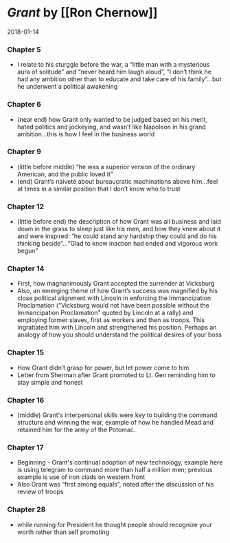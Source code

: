 # *Grant* by [[Ron Chernow]]
2018-01-14

### Chapter 5
- I relate to his sturggle before the war, a “little man with a mysterious aura of solitude” and “never heard him laugh aloud”, “I don’t think he had any ambition other than to educate and take care of his family”...but he underwent a political awakening 

### Chapter 6 
- (near end) how Grant only wanted to be judged based on his merit, hated politics and jockeying, and wasn’t like Napoleon in his grand ambition...this is how I feel in the business world 

### Chapter 9 
- (little before middle) “he was a superior version of the ordinary American, and the public loved it”
- (end) Grant’s naiveté about bureaucratic machinations above him...feel at times in a similar position that I don’t know who to trust 

### Chapter 12 
- (little before end) the description of how Grant was all business and laid down in the grass to sleep just like his men, and how they knew about it and were inspired: “he could stand any hardship they could and do his thinking beside”...“Glad to know inaction had ended and vigorous work begun”

### Chapter 14
- First, how magnanimously Grant accepted the surrender at Vicksburg
- Also, an emerging theme of how Grant’s success was magnified by his close political alignment with Lincoln in enforcing the Immancipation Proclamation (“Vicksburg would not have been possible without the Immancipation Proclamation" quoted by Lincoln at a rally) and employing former slaves, first as workers and then as troops. This ingratiated him with Lincoln and strengthened his position. Perhaps an analogy of how you should understand the political desires of your boss

### Chapter 15
- How Grant didn’t grasp for power, but let power come to him
- Letter from Sherman after Grant promoted to Lt. Gen reminding him to stay simple and honest 

### Chapter 16 
- (middle) Grant's interpersonal skills were key to building the command structure and winning the war, example of how he handled Mead and retained him for the army of the Potomac. 

### Chapter 17
- Beginning - Grant's continual adoption of new technology, example here is using telegram to command more than half a million men; previous example is use of iron clads on western front 
- Also Grant was “first among equals”, noted after the discussion of his review of troops

### Chapter 28
- while running for President he thought people should recognize your worth rather than self promoting 